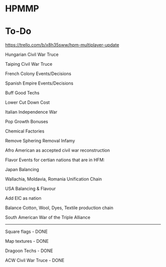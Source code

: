 # HPMMP

# To-Do

https://trello.com/b/x8h35sww/hpm-multiplayer-update

Hungarian Civil War Truce

Taiping Civil War Truce

French Colony Events/Decisions

Spanish Empire Events/Decisions

Buff Good Techs

Lower Cut Down Cost

Italian Independence War

Pop Growth Bonuses

Chemical Factories

Remove Sphering Removal Infamy

Afro American as accepted civil war reconstruction

Flavor Events for certian nations that are in HFM:

Japan Balancing

Wallachia, Moldavia, Romania Unification Chain

USA Balancing & Flavour

Add EIC as nation

Balance Cotton, Wool, Dyes, Textile production chain

South American War of the Triple Alliance

--------

Square flags - DONE

Map textures - DONE

Dragoon Techs - DONE

ACW Civil War Truce - DONE

